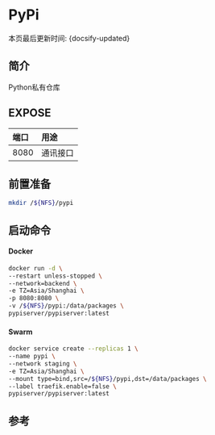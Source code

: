 # PyPi

本页最后更新时间: {docsify-updated}

## 简介

Python私有仓库


## EXPOSE

| 端口 | 用途 |
| :--- | :--- |
| 8080 | 通讯接口 |



## 前置准备

```bash
mkdir /${NFS}/pypi
```

## 启动命令

<!-- tabs:start -->
#### **Docker**
```bash
docker run -d \
--restart unless-stopped \
--network=backend \
-e TZ=Asia/Shanghai \
-p 8080:8080 \
-v /${NFS}/pypi:/data/packages \
pypiserver/pypiserver:latest
```


#### **Swarm**
```bash
docker service create --replicas 1 \
--name pypi \
--network staging \
-e TZ=Asia/Shanghai \
--mount type=bind,src=/${NFS}/pypi,dst=/data/packages \
--label traefik.enable=false \
pypiserver/pypiserver:latest
```

<!-- tabs:end -->



## 参考

